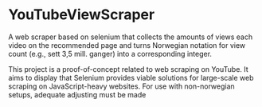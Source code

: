# YouTubeViewScraper
A web scraper based on selenium that collects the amounts of views each video on the recommended page and turns Norwegian notation for view count (e.g., sett 3,5 mill. ganger) into a corresponding integer.

This project is a proof-of-concept related to web scraping on YouTube. It aims to display that Selenium provides viable solutions for large-scale web scraping on JavaScript-heavy websites. For use with non-norwegian setups, adequate adjusting must be made 
